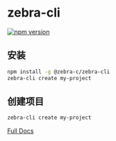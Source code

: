 # zebra-cli

[![npm version](https://badge.fury.io/js/%40zebra-c%2Fzebra-cli.svg)](https://badge.fury.io/js/%40zebra-c%2Fzebra-cli)

## 安装

```sh
npm install -g @zebra-c/zebra-cli
zebra-cli create my-project
```

## 创建项目

```sh
zebra-cli create my-project
```

[Full Docs](https://github.com/zebra-c/zebra-cli)
